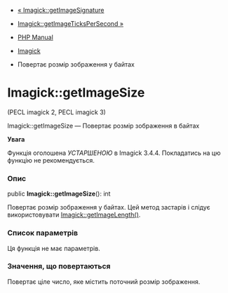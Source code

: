 - [« Imagick::getImageSignature](imagick.getimagesignature.md)
- [Imagick::getImageTicksPerSecond
»](imagick.getimagetickspersecond.md)

- [PHP Manual](index.md)
- [Imagick](class.imagick.md)
- Повертає розмір зображення у байтах

# Imagick::getImageSize

(PECL imagick 2, PECL imagick 3)

Imagick::getImageSize — Повертає розмір зображення в байтах

**Увага**

Функція оголошена *УСТАРШЕНОЮ* в Imagick 3.4.4. Покладатись на цю
функцію не рекомендується.

### Опис

public **Imagick::getImageSize**(): int

Повертає розмір зображення у байтах. Цей метод застарів і слідує
використовувати [Imagick::getImageLength()](imagick.getimagelength.md).

### Список параметрів

Ця функція не має параметрів.

### Значення, що повертаються

Повертає ціле число, яке містить поточний розмір зображення.
